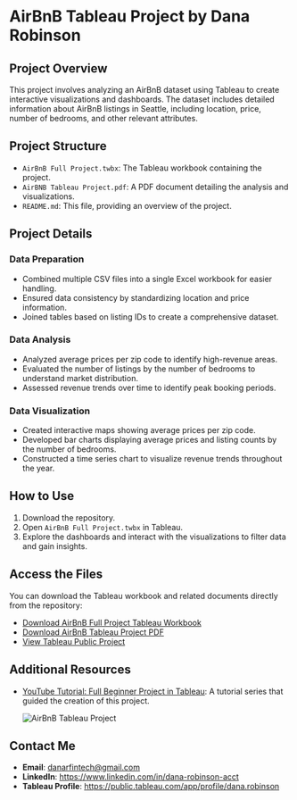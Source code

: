 # AirBnB Tableau Project by Dana Robinson

## Project Overview
This project involves analyzing an AirBnB dataset using Tableau to create interactive visualizations and dashboards. The dataset includes detailed information about AirBnB listings in Seattle, including location, price, number of bedrooms, and other relevant attributes.

## Project Structure
- `AirBnB Full Project.twbx`: The Tableau workbook containing the project.
- `AirBNB Tableau Project.pdf`: A PDF document detailing the analysis and visualizations.
- `README.md`: This file, providing an overview of the project.

## Project Details
### Data Preparation
- Combined multiple CSV files into a single Excel workbook for easier handling.
- Ensured data consistency by standardizing location and price information.
- Joined tables based on listing IDs to create a comprehensive dataset.

### Data Analysis
- Analyzed average prices per zip code to identify high-revenue areas.
- Evaluated the number of listings by the number of bedrooms to understand market distribution.
- Assessed revenue trends over time to identify peak booking periods.

### Data Visualization
- Created interactive maps showing average prices per zip code.
- Developed bar charts displaying average prices and listing counts by the number of bedrooms.
- Constructed a time series chart to visualize revenue trends throughout the year.

## How to Use
1. Download the repository.
2. Open `AirBnB Full Project.twbx` in Tableau.
3. Explore the dashboards and interact with the visualizations to filter data and gain insights.

## Access the Files
You can download the Tableau workbook and related documents directly from the repository:
- [Download AirBnB Full Project Tableau Workbook](https://github.com/danartech/AirBnB-Tableau-Project/blob/main/AirBnB%20Full%20Project.twbx)
- [Download AirBnB Tableau Project PDF](https://github.com/danartech/AirBnB-Tableau-Project/blob/main/AirBNB%20Tableau%20Project.pdf)
- [View Tableau Public Project](https://public.tableau.com/views/AirBnBFullProject_17186788518380/AirBNBTableauProject?:language=en-US&:sid=&:display_count=n&:origin=viz_share_link)

## Additional Resources
- [YouTube Tutorial: Full Beginner Project in Tableau](https://www.youtube.com/watch?v=zOR0-nygfDE): A tutorial series that guided the creation of this project.

  ![AirBnB Tableau Project](https://i.imgur.com/3gP7pKf.png)

## Contact Me
- **Email**: [danarfintech@gmail.com](mailto:danarfintech@gmail.com)
- **LinkedIn**: https://www.linkedin.com/in/dana-robinson-acct
- **Tableau Profile**: https://public.tableau.com/app/profile/dana.robinson
